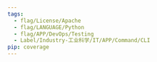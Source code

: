 ```yaml
---
tags:
  - flag/License/Apache
  - flag/LANGUAGE/Python
  - flag/APP/DevOps/Testing
  - Label/Industry-工业科学/IT/APP/Command/CLI
pip: coverage
---
```

